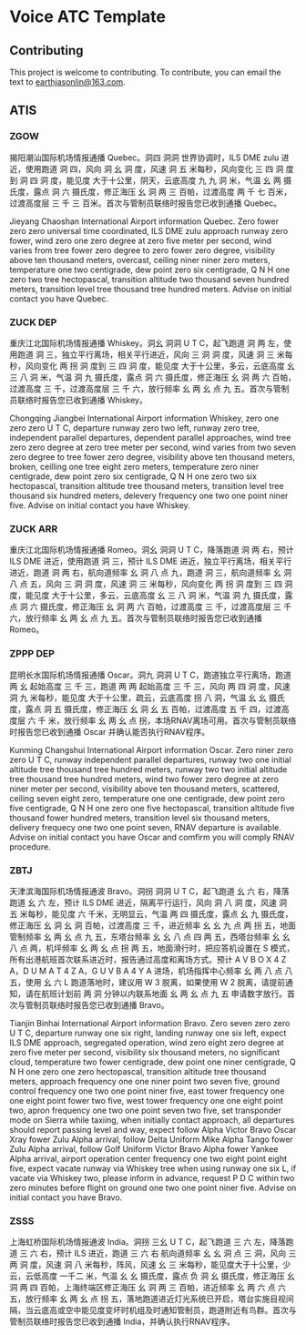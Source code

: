 # Voice ATC Template

## Contributing

This project is welcome to contributing. To contribute, you can email the text to <a href="mailto:earthjasonlin@163.com">earthjasonlin@163.com</a>.

## ATIS

### ZGOW

揭阳潮汕国际机场情报通播 Quebec。洞四 洞洞 世界协调时，ILS DME zulu 进近，使用跑道 洞 四，风向 洞 幺 洞 度，风速 洞 五 米每秒，风向变化 三 四 洞 度到 洞 四 洞 度，能见度 大于十公里，阴天，云底高度 九 九 洞 米，气温 幺 两 摄氏度，露点 洞 六 摄氏度，修正海压 幺 洞 两 三 百帕，过渡高度 两 千 七 百米，过渡高度层 三 千 三 百米。首次与管制员联络时报告您已收到通播 Quebec。

Jieyang Chaoshan International Airport information Quebec. Zero fower zero zero universal time coordinated, ILS DME zulu approach runway zero fower, wind zero one zero degree at zero five meter per second, wind varies from tree fower zero degree to zero fower zero degree, visibility above ten thousand meters, overcast, ceiling niner niner zero meters, temperature one two centigrade, dew point zero six centigrade, Q N H one zero two tree hectopascal, transition altitude two thousand seven hundred meters, transition level tree thousand tree hundred meters. Advise on initial contact you have Quebec.

### ZUCK DEP

重庆江北国际机场情报通播 Whiskey。洞幺 洞洞 U T C，起飞跑道 洞 两 左，使用跑道 洞 三，独立平行离场，相关平行进近，风向 三 洞 洞 度，风速 洞 三 米每秒，风向变化 两 拐 洞 度到 三 四 洞 度，能见度 大于十公里，多云，云底高度 幺 三 八 洞 米，气温 洞 九 摄氏度，露点 洞 六 摄氏度，修正海压 幺 洞 两 六 百帕，过渡高度 三 千，过渡高度层 三 千 六，放行频率 幺 两 幺 点 九 五。首次与管制员联络时报告您已收到通播 Whiskey。

Chongqing Jiangbei International Airport information Whiskey, zero one zero zero U T C, departure runway zero two left, runway zero tree, independent parallel departures, dependent parallel approaches, wind tree zero zero degree at zero tree meter per second, wind varies from two seven zero degree to tree fower zero degree, visibility above ten thousand meters, broken, ceilling one tree eight zero meters, temperature zero niner centigrade, dew point zero six centigrade, Q N H one zero two six hectopascal, transition altitude tree thousand meters, transition level tree thousand six hundred meters, delevery frequency one two one point niner five. Advise on initial contact you have Whiskey.

### ZUCK ARR

重庆江北国际机场情报通播 Romeo。洞幺 洞洞 U T C，降落跑道 洞 两 右，预计 ILS DME 进近，使用跑道 洞 三，预计 ILS DME 进近，独立平行离场，相关平行进近，跑道 洞 两 右，航向道频率 幺 洞 八 点 九，跑道 洞 三，航向道频率 幺 洞 八 点 五，风向 三 洞 洞 度，风速 洞 三 米每秒，风向变化 两 拐 洞 度到 三 四 洞 度，能见度 大于十公里，多云，云底高度 幺 三 八 洞 米，气温 洞 九 摄氏度，露点 洞 六 摄氏度，修正海压 幺 洞 两 六 百帕，过渡高度 三 千，过渡高度层 三 千 六，放行频率 幺 两 幺 点 九 五。首次与管制员联络时报告您已收到通播 Romeo。

### ZPPP DEP

昆明长水国际机场情报通播 Oscar。洞九 洞洞 U T C，跑道独立平行离场，跑道 两 幺 起始高度 三 千 三，跑道 两 两 起始高度 三 千 三，风向 两 四 洞 度，风速 洞 九 米每秒，能见度 大于十公里，疏云，云底高度 拐 八 洞，气温 幺 幺 摄氏度，露点 洞 五 摄氏度，修正海压 幺 洞 幺 五 百帕，过渡高度 五 千 四，过渡高度层 六 千 米，放行频率 幺 两 幺 点 拐，本场RNAV离场可用。首次与管制员联络时报告您已收到通播 Oscar 并确认能否执行RNAV程序。

Kunming Changshui International Airport information Oscar. Zero niner zero zero U T C, runway independent parallel departures, runway two one initial altitude tree thousand tree hundred meters, runway two two initial altitude tree thousand tree hundred meters, wind two fower zero degree at zero niner meter per second, visibility above ten thousand meters, scattered, ceiling seven eight zero, temperature one one centigrade, dew point zero five centigrade, Q N H one zero one five hectopascal, transition altitude five thousand fower hundred meters, transition level six thousand meters, delivery frequecy one two one point seven, RNAV departure is available. Advise on initial contact you have Oscar and comfirm you will comply RNAV procedure.

### ZBTJ

天津滨海国际机场情报通波 Bravo。洞拐 洞洞 U T C，起飞跑道 幺 六 右，降落跑道 幺 六 左，预计 ILS DME 进近，隔离平行运行，风向 洞 八 洞 度，风速 洞 五 米每秒，能见度 六 千米，无明显云，气温 两 四 摄氏度，露点 幺 九 摄氏度，修正海压 幺 洞 幺 洞 百帕，过渡高度 三 千，进近频率 幺 幺 九 点 两 拐 五，地面管制频率 幺 两 幺 点 九 五，东塔台频率 幺 幺 八 点 四 两 五，西塔台频率 幺 幺 八 点 两，机坪频率 幺 两 幺 点 拐 两 五，地面滑行时，把应答机设置在 S 模式，所有出港航班首次联系进近时，报告通过高度和离场方式。预计 A V B O X 4 Z A，D U M A T 4 Z A，G U V B A 4 Y A 进场，机场指挥中心频率 幺 两 八 点 八 五，使用 幺 六 L 跑道落地时，建议用 W 3 脱离，如果使用 W 2 脱离，请提前通知，请在航班计划前 两 洞 分钟以内联系地面 幺 两 幺 点 九 五 申请数字放行。首次与管制员联络时报告您已收到通播 Bravo。

Tianjin Binhai International Airport information Bravo. Zero seven zero zero U T C, departure runway one six right, landing runway one six left, expect ILS DME approach, segregated operation, wind zero eight zero degree at zero five meter per second, visibility six thousand meters, no significant cloud, temperature two fower centigrade, dew point one niner centigrade, Q N H one zero one zero hectopascal, transition altitude tree thousand meters, approach frequency one one niner point two seven five, ground control frequency one two one point niner five, east tower frequency one one eight point fower two five, west tower frequency one one eight point two, apron frequency one two one point seven two five, set transponder mode on Sierra while taxiing, when initially contact approach, all departures should report passing level and way, expect follow Alpha Victor Bravo Oscar Xray fower Zulu Alpha arrival, follow Delta Uniform Mike Alpha Tango fower Zulu Alpha arrival, follow Golf Uniform Victor Bravo Alpha fower Yankee Alpha arrival, airport operation center frequency one two eight point eight five, expect vacate runway via Whiskey tree when using runway one six L, if vacate via Whiskey two, please inform in advance, request P D C within two zero minutes before flight on ground one two one point niner five. Advise on initial contact you have Bravo.

### ZSSS

上海虹桥国际机场情报通波 India。洞拐 三幺 U T C，起飞跑道 三 六 左，降落跑道 三 六 右，预计 ILS 进近，跑道 三 六 右 航向道频率 幺 幺 洞 点 三 洞，风向 三 两 洞 度，风速 洞 八 米每秒，阵风，风速 幺 三 米每秒，能见度大于十公里，少云，云低高度 一千二 米，气温 幺 幺 摄氏度，露点 负 洞 幺 摄氏度，修正海压 幺 洞 两 四 百帕，上海终端区修正海压 幺 洞 两 三 百帕，进近频率 幺 两 六 点 六 五，放行频率 幺 两 幺 点 拐 五，落地跑道进近灯光系统已开启，塔台实施目视间隔，当云底高或空中能见度变坏时机组及时通知管制员，跑道附近有鸟群。首次与管制员联络时报告您已收到通播 India，并确认执行RNAV程序。